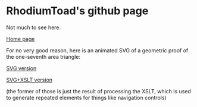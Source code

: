 # RhodiumToad's github page

Not much to see here.

[Home page](https://www.rhodiumtoad.org.uk/)

For no very good reason, here is an animated SVG of a geometric proof
of the one-seventh area triangle:

[SVG version](triangle/demo.svg)

[SVG+XSLT version](triangle/demo-xslt.svg)

(the former of those is just the result of processing the XSLT, which
is used to generate repeated elements for things like navigation
controls)
